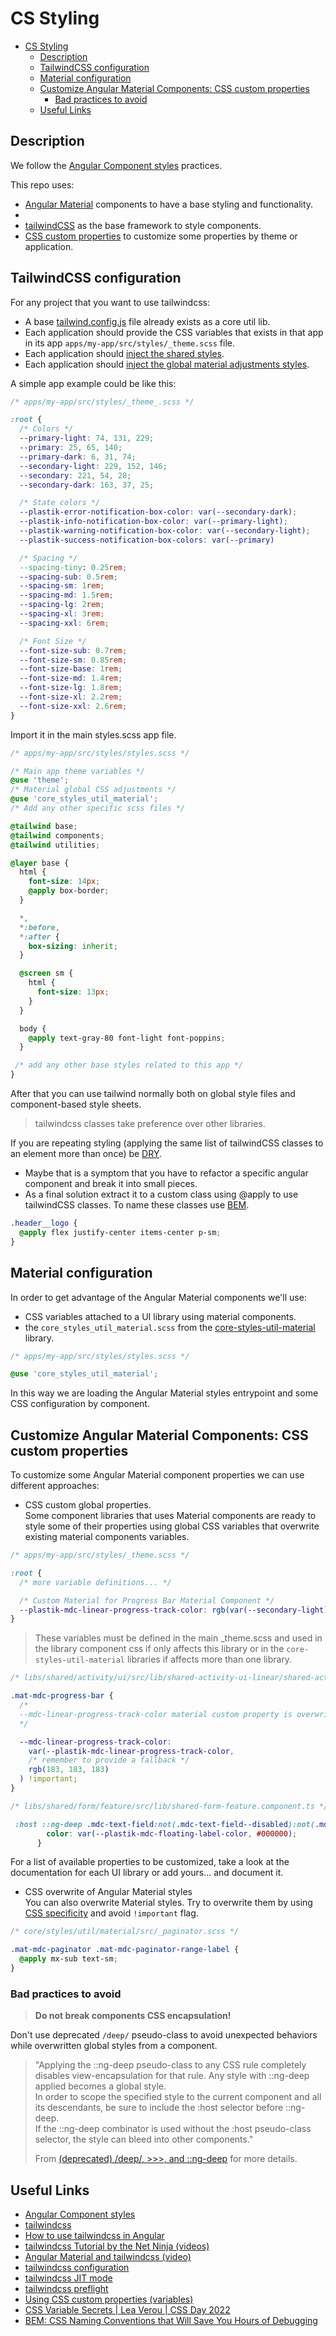 # CS Styling

- [CS Styling](#cs-styling)
  - [Description](#description)
  - [TailwindCSS configuration](#tailwindcss-configuration)
  - [Material configuration](#material-configuration)
  - [Customize Angular Material Components: CSS custom properties](#customize-angular-material-components-css-custom-properties)
    - [Bad practices to avoid](#bad-practices-to-avoid)
  - [Useful Links](#useful-links)

## Description

We follow the [Angular Component styles](https://angular.io/guide/component-styles) practices.

This repo uses:

- [Angular Material](https://material.angular.io/) components to have a base styling and functionality.
- 
- [tailwindCSS](https://tailwindcss.com/) as the base framework to style components.
- [CSS custom properties](https://developer.mozilla.org/en-US/docs/Web/CSS/Using_CSS_custom_properties) to customize some properties by theme or application.

## TailwindCSS configuration

For any project that you want to use tailwindcss:

- A base [tailwind.config.js](../libs/core/styles/util/tailwind-preset/src/lib/tailwind.config.js) file already exists as a core util lib.
- Each application should provide the CSS variables that exists in that app in its app `apps/my-app/src/styles/_theme.scss` file.
- Each application should [inject the shared styles](../libs/core/styles/util/tailwind-preset/README.md).
- Each application should [inject the global material adjustments styles](../libs/core/styles/util/material/README.md).

A simple app example could be like this:

```css
/* apps/my-app/src/styles/_theme_.scss */

:root {
  /* Colors */
  --primary-light: 74, 131, 229;
  --primary: 25, 65, 140;
  --primary-dark: 6, 31, 74;
  --secondary-light: 229, 152, 146;
  --secondary: 221, 54, 28;
  --secondary-dark: 163, 37, 25;

  /* State colors */
  --plastik-error-notification-box-color: var(--secondary-dark);
  --plastik-info-notification-box-color: var(--primary-light);
  --plastik-warning-notification-box-color: var(--secondary-light);
  --plastik-success-notification-box-colors: var(--primary)

  /* Spacing */
  --spacing-tiny: 0.25rem;
  --spacing-sub: 0.5rem;
  --spacing-sm: 1rem;
  --spacing-md: 1.5rem;
  --spacing-lg: 2rem;
  --spacing-xl: 3rem;
  --spacing-xxl: 6rem;

  /* Font Size */
  --font-size-sub: 0.7rem;
  --font-size-sm: 0.85rem;
  --font-size-base: 1rem;
  --font-size-md: 1.4rem;
  --font-size-lg: 1.8rem;
  --font-size-xl: 2.2rem;
  --font-size-xxl: 2.6rem;
}
```

Import it in the main styles.scss app file.

```css
/* apps/my-app/src/styles/styles.scss */

/* Main app theme variables */
@use 'theme';
/* Material global CSS adjustments */
@use 'core_styles_util_material';
/* Add any other specific scss files */

@tailwind base;
@tailwind components;
@tailwind utilities;

@layer base {
  html {
    font-size: 14px;
    @apply box-border;
  }

  *,
  *:before,
  *:after {
    box-sizing: inherit;
  }

  @screen sm {
    html {
      font-size: 13px;
    }
  }

  body {
    @apply text-gray-80 font-light font-poppins;
  }

 /* add any other base styles related to this app */
}
```

After that you can use tailwind normally both on global style files and component-based style sheets.

> tailwindcss classes take preference over other libraries.

If you are repeating styling (applying the same list of tailwindCSS classes to an element more than once) be [DRY](https://en.wikipedia.org/wiki/Don%27t_repeat_yourself).

- Maybe that is a symptom that you have to refactor a specific angular component and break it into small pieces.
- As a final solution extract it to a custom class using @apply to use tailwindCSS classes. To name these classes use [BEM](https://www.freecodecamp.org/news/css-naming-conventions-that-will-save-you-hours-of-debugging-35cea737d849/).

```css
.header__logo {
  @apply flex justify-center items-center p-sm;
}
```

## Material configuration

In order to get advantage of the Angular Material components we'll use:

- CSS variables attached to a UI library using material components.
- the `core_styles_util_material.scss` from the [core-styles-util-material](../libs/core/styles/util/material/README.md) library.

```css
/* apps/my-app/src/styles/styles.scss */

@use 'core_styles_util_material';
```

In this way we are loading the Angular Material styles entrypoint and some CSS configuration by component.

## Customize Angular Material Components: CSS custom properties

To customize some Angular Material component properties we can use different approaches:

- CSS custom global properties.  
Some component libraries that uses Material components are ready to style some of their properties using global CSS variables that overwrite existing material components variables.

```css
/* apps/my-app/src/styles/_theme.scss */

:root {
  /* more variable definitions... */

  /* Custom Material for Progress Bar Material Component */
  --plastik-mdc-linear-progress-track-color: rgb(var(--secondary-light));
}
```

> These variables must be defined in the main _theme.scss and used in the library component css if only affects this library or in the `core-styles-util-material` libraries if affects more than one library.

```css
/* libs/shared/activity/ui/src/lib/shared-activity-ui-linear/shared-activity-ui-linear.component.ts */

.mat-mdc-progress-bar {
  /*
  --mdc-linear-progress-track-color material custom property is overwritten by our --plastik-mdc-linear-progress-track-color variable.
  */

  --mdc-linear-progress-track-color:
    var(--plastik-mdc-linear-progress-track-color,
    /* remember to provide a fallback */
    rgb(183, 183, 183)
  ) !important;
}
```

```css
/* libs/shared/form/feature/src/lib/shared-form-feature.component.ts */

 :host ::ng-deep .mdc-text-field:not(.mdc-text-field--disabled):not(.mdc-text-field--invalid) .mdc-floating-label {
        color: var(--plastik-mdc-floating-label-color, #000000);
      }
```

For a list of available properties to be customized, take a look at the documentation for each UI library or add yours... and document it.

- CSS overwrite of Angular Material styles  
You can also overwrite Material styles. Try to overwrite them by using [CSS specificity](https://developer.mozilla.org/en-US/docs/Web/CSS/Specificity) and avoid `!important` flag.

```css
/* core/styles/util/material/src/_paginator.scss */

.mat-mdc-paginator .mat-mdc-paginator-range-label {
  @apply mx-sub text-sm;
}
```

### Bad practices to avoid

> **Do not break components CSS encapsulation!**

Don't use deprecated `/deep/` pseudo-class to avoid unexpected behaviors while overwritten global styles from a component.

> "Applying the ::ng-deep pseudo-class to any CSS rule completely disables view-encapsulation for that rule. Any style with ::ng-deep applied becomes a global style.  
> In order to scope the specified style to the current component and all its descendants, be sure to include the :host selector before ::ng-deep.  
> If the ::ng-deep combinator is used without the :host pseudo-class selector, the style can bleed into other components."
>
> From [(deprecated) /deep/, >>>, and ::ng-deep](https://angular.io/guide/component-styles#deprecated-deep--and-ng-deep) for more details.

## Useful Links

- [Angular Component styles](https://angular.io/guide/component-styles)
- [tailwindcss](https://tailwindcss.com/)
- [How to use tailwindcss in Angular](https://www.angularjswiki.com/angular/angular-tailwind-css/)
- [tailwindcss Tutorial by the Net Ninja (videos)](https://www.youtube.com/watch?v=bxmDnn7lrnk&list=PL4cUxeGkcC9gpXORlEHjc5bgnIi5HEGhw)
- [Angular Material and tailwindcss (video)](https://www.youtube.com/watch?v=sugHzagGLU4)
- [tailwindcss configuration](https://tailwindcss.com/docs/configuration)
- [tailwindcss JIT mode](https://tailwindcss.com/docs/just-in-time-mode)
- [tailwindcss preflight](https://tailwindcss.com/docs/preflight)
- [Using CSS custom properties (variables)](https://developer.mozilla.org/en-US/docs/Web/CSS/Using_CSS_custom_properties)
- [CSS Variable Secrets | Lea Verou | CSS Day 2022](https://www.youtube.com/watch?v=ZuZizqDF4q8&list=PLjnstNlepBvNqk-CeIgptyQFhZY0s5Ubp&index=21)
- [BEM: CSS Naming Conventions that Will Save You Hours of Debugging](https://www.freecodecamp.org/news/css-naming-conventions-that-will-save-you-hours-of-debugging-35cea737d849/)
